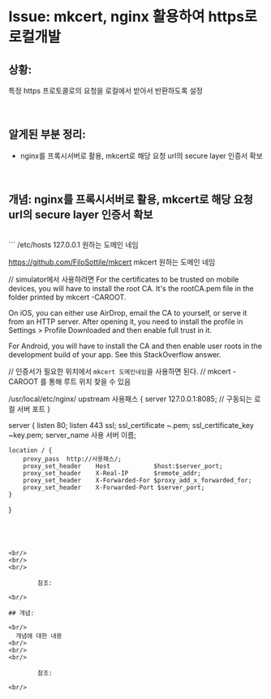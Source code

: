 <!--
author: Dailyscat
purpose: issue arrange
rules:
 (1) 헤더와 문단사이
    <br/>
    <br/>
 (2) 코드가 작성되는 부분은 >로 정리
 (3) 참조는 해당 내용 바로 아래
    <br/>
    <br/>
 (4) 명령어는 bold
 (5) 방안은 ## 안의 과정은 ###
-->

# Issue: mkcert, nginx 활용하여 https로 로컬개발

## 상황:
특정 https 프로토콜로의 요청을 로컬에서 받아서 반환하도록 설정

<br/>

## 알게된 부분 정리:

- nginx를 프록시서버로 활용, mkcert로 해당 요청 url의 secure layer 인증서 확보

<br/>

## 개념: nginx를 프록시서버로 활용, mkcert로 해당 요청 url의 secure layer 인증서 확보


<br/>
```
/etc/hosts
127.0.0.1 원하는 도메인 네임

https://github.com/FiloSottile/mkcert
mkcert 원하는 도메인 네임

// simulator에서 사용하려면
For the certificates to be trusted on mobile devices, you will have to install the root CA. It's the rootCA.pem file in the folder printed by mkcert -CAROOT.

On iOS, you can either use AirDrop, email the CA to yourself, or serve it from an HTTP server. After opening it, you need to install the profile in Settings > Profile Downloaded and then enable full trust in it.

For Android, you will have to install the CA and then enable user roots in the development build of your app. See this StackOverflow answer.

// 인증서가 필요한 위치에서 `mkcert 도메인네임`을 사용하면 된다.
// mkcert -CAROOT 를 통해 루트 위치 찾을 수 있음

/usr/local/etc/nginx/
upstream 사용패스 {
    server 127.0.0.1:8085; // 구동되는 로컬 서버 포트
}

server {
    listen 80;
    listen 443 ssl;
    ssl_certificate   ~.pem;
    ssl_certificate_key ~key.pem;
    server_name  사용 서버 이름;

    location / {
        proxy_pass  http://사용패스/;
        proxy_set_header    Host            $host:$server_port;
        proxy_set_header    X-Real-IP       $remote_addr;
        proxy_set_header    X-Forwarded-For $proxy_add_x_forwarded_for;
        proxy_set_header    X-Forwarded-Port $server_port;
    }
}
```




<br/>
<br/>
<br/>

        참조:

<br/>

## 개념:

<br/>
  개념에 대한 내용
<br/>
<br/>
<br/>

        참조:

<br/>
